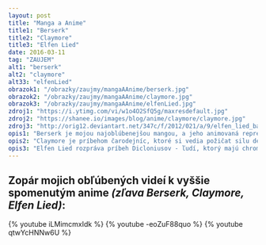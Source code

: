 ```yaml
---
layout: post
title: "Manga a Anime"
title1: "Berserk"
title2: "Claymore"
title3: "Elfen Lied"
date: 2016-03-11
tag: "ZAUJEM"
alt1: "berserk"
alt2: "claymore"
alt33: "elfenLied"
obrazok1: "/obrazky/zaujmy/mangaAAnime/berserk.jpg"
obrazok2: "/obrazky/zaujmy/mangaAAnime/claymore.jpg"
obrazok3: "/obrazky/zaujmy/mangaAAnime/elfenLied.jpg"
zdroj1: "https://i.ytimg.com/vi/w1o4O2SfQ5g/maxresdefault.jpg"
zdroj2: "https://shanee.io/images/blog/anime/claymore/claymore.jpg"
zdroj3: "http://orig12.deviantart.net/347c/f/2012/021/a/9/elfen_lied_banner_by_klipox-d4n4xp1.png"
opis1: "Berserk je mojou najoblúbenejšou mangou, a jeho animovaná reprezentácia je tiež fascinujúca. Má cez 8000 strán, a prvý diel vyšiel pred 25 rokmi. Príbeh sa odohráva v stredoveku, kde sa hlavný hrdina Guts pripojí do žoldnierskej družiny. Je tu extrémne veľa násilia, a backstory postáv je neskutočne poprepletané."
opis2: "Claymore je príbehom čarodejníc, ktoré si vedia požičat silu démonov na boj so samotnými démonmi. Hlavnou hrdinkou je najslabšia čarodejnica Claire, ktorá má v sebe najsilnejšieho démona - jej priateľku. Naozaj skvelí príbeh a akcia. Anime adaptácia je trochu kratšia, ale oplatí sa pozrieť."
opis3: "Elfen Lied rozpráva príbeh Dicloniusov - ľudí, ktorý majú chromozóm naviac, a dokázu ovládať neviditeľné ruky pripnuté na chbrte. Lucy, hlavná hrdinka, utečie z ústavu pre držanie dicloniusov, a chce sa všetkým pomstiť. Krv a násilie tu je na dennom poriadku, keďže neviditeľné ruky môžu byť ostré ako britvy."
---
```


## Zopár mojich obľúbených videí k vyššie spomenutým anime *(zľava Berserk, Claymore, Elfen Lied)*:

{% youtube iLMimcmxIdk %} {% youtube -eoZuF88quo %} {% youtube qtwYcHNNw6U %}